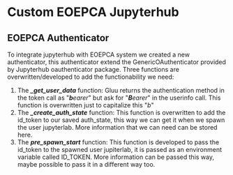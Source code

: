 # Custom EOEPCA Jupyterhub
## EOEPCA Authenticator
To integrate jupyterhub with EOEPCA system we created a new authenticator, this authenticator extend the GenericOAuthenticator provided by Jupyterhub oauthenticator package.
Three functions are overwritten/developed to add the functionability we need:
1. The ***_get_user_data*** function: Gluu returns the authentication method in the token call as "***b**earer*" but ask for "***B**earer*" in the userinfo call. This function is overwritten just to capitalize this "*b*"
2. The ***_create_auth_state*** function: This function is overwritten to add the id_token to our saved auth_state, this way we can get it when we spawn the user jupyterlab. More information that we can need can be stored here.
3. The ***pre_spawn_start*** function: This function is developed to pass the id_token to the spawned user jupiterlab, it is passed as an environment variable called ID_TOKEN. More information can be passed this way, maybe possible to pass it in a different way too.



